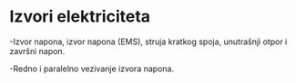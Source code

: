 # Izvori elektriciteta

-Izvor napona, izvor napona (EMS), struja kratkog spoja, unutrašnji otpor i završni napon.

-Redno i paralelno vezivanje izvora napona.
